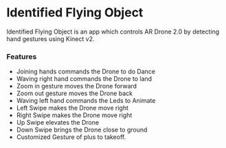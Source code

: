 # Identified Flying Object

Identified Flying Object is an app which controls AR Drone 2.0 by detecting hand gestures using Kinect v2.

### Features

- Joining hands commands the Drone to do Dance
- Waving right hand commands the Drone to land
- Zoom in gesture moves the Drone forward
- Zoom out gesture moves the Drone back
- Waving left hand commands the Leds to Animate
- Left Swipe makes the Drone move right
- Right Swipe makes the Drone move right
- Up Swipe elevates the Drone
- Down Swipe brings the Drone close to ground
- Customized Gesture of plus to takeoff.